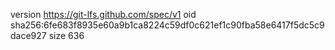 version https://git-lfs.github.com/spec/v1
oid sha256:6fe683f8935e60a9b1ca8224c59df0c621ef1c90fba58e6417f5dc5c9dace927
size 636
